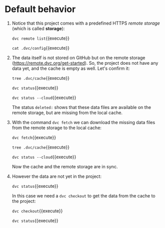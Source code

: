 # Default behavior

1. Notice that this project comes with a predefined HTTPS _remote
   storage_ (which is called **storage**):
   
   `dvc remote list`{{execute}}
   
   `cat .dvc/config`{{execute}}
   
2. The data itself is not stored on GitHub but on the remote storage
   (https://remote.dvc.org/get-started). So, the project does not have
   any data yet, and the cache is empty as well. Let's confirm it:
   
   `tree .dvc/cache`{{execute}}
   
   `dvc status`{{execute}}

   `dvc status --cloud`{{execute}}
   
   The status `deleted:` shows that these data files are available on
   the remote storage, but are missing from the local cache.
   
3. With the command `dvc fetch` we can download the missing data files
   from the remote storage to the local cache:
   
   `dvc fetch`{{execute}}
   
   `tree .dvc/cache`{{execute}}
   
   `dvc status --cloud`{{execute}}
   
   Now the cache and the remote storage are in sync.
      
4. However the data are not yet in the project:

   `dvc status`{{execute}}

   In this case we need a `dvc checkout` to get the data from the
   cache to the project:
   
   `dvc checkout`{{execute}}
   
   `dvc status`{{execute}}
